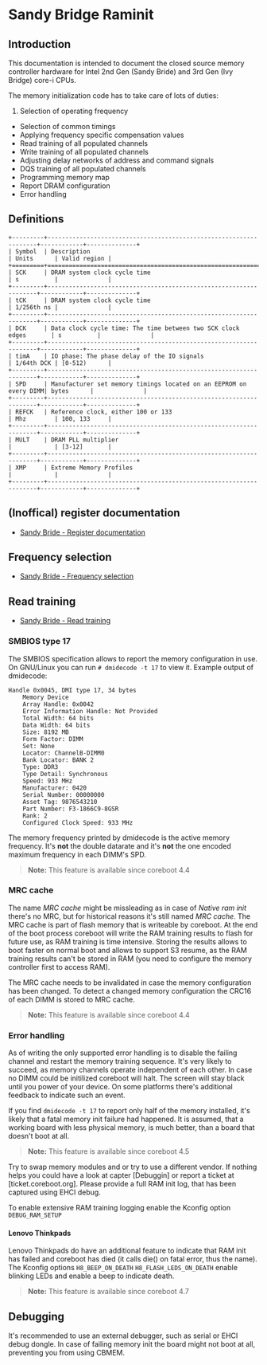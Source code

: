 # Sandy Bridge Raminit

## Introduction

This documentation is intended to document the closed source memory controller
hardware for Intel 2nd Gen (Sandy Bride) and 3rd Gen (Ivy Bridge) core-i CPUs.

The memory initialization code has to take care of lots of duties:
1. Selection of operating frequency
* Selection of common timings
* Applying frequency specific compensation values
* Read training of all populated channels
* Write training of all populated channels
* Adjusting delay networks of address and command signals
* DQS training of all populated channels
* Programming memory map
* Report DRAM configuration
* Error handling

## Definitions
```eval_rst
+---------+-------------------------------------------------------------------+------------+--------------+
| Symbol  | Description                                                       | Units      | Valid region |
+=========+===================================================================+============+==============+
| SCK     | DRAM system clock cycle time                                      | s          |              |
+---------+-------------------------------------------------------------------+------------+--------------+
| tCK     | DRAM system clock cycle time                                      | 1/256th ns |              |
+---------+-------------------------------------------------------------------+------------+--------------+
| DCK     | Data clock cycle time: The time between two SCK clock edges       | s          |              |
+---------+-------------------------------------------------------------------+------------+--------------+
| timA    | IO phase: The phase delay of the IO signals                       | 1/64th DCK | [0-512)      |
+---------+-------------------------------------------------------------------+------------+--------------+
| SPD     | Manufacturer set memory timings located on an EEPROM on every DIMM| bytes      |              |
+---------+-------------------------------------------------------------------+------------+--------------+
| REFCK   | Reference clock, either 100 or 133                                | Mhz        | 100, 133     |
+---------+-------------------------------------------------------------------+------------+--------------+
| MULT    | DRAM PLL multiplier                                               |            | [3-12]       |
+---------+-------------------------------------------------------------------+------------+--------------+
| XMP     | Extreme Memory Profiles                                           |            |              |
+---------+-------------------------------------------------------------------+------------+--------------+
```

## (Inoffical) register documentation
- [Sandy Bride - Register documentation](SandyBridge_registers.md)

## Frequency selection
- [Sandy Bride - Frequency selection](Sandybridge_freq.md)

## Read training
- [Sandy Bride - Read training](Sandybridge_read.md)

### SMBIOS type 17
The SMBIOS specification allows to report the memory configuration in use.
On GNU/Linux you can run `# dmidecode -t 17` to view it.
Example output of dmidecode:

```
Handle 0x0045, DMI type 17, 34 bytes
    Memory Device
	Array Handle: 0x0042
	Error Information Handle: Not Provided
	Total Width: 64 bits
	Data Width: 64 bits
	Size: 8192 MB
	Form Factor: DIMM
	Set: None
	Locator: ChannelB-DIMM0
	Bank Locator: BANK 2
	Type: DDR3
	Type Detail: Synchronous
	Speed: 933 MHz
	Manufacturer: 0420
	Serial Number: 00000000
	Asset Tag: 9876543210
	Part Number: F3-1866C9-8GSR
	Rank: 2
	Configured Clock Speed: 933 MHz
```
The memory frequency printed by dmidecode is the active memory frequency. It's
**not** the double datarate and it's **not** the one encoded maximum frequency
in each DIMM's SPD.

> **Note:** This feature is available since coreboot 4.4

### MRC cache
The name *MRC cache* might be missleading as in case of *Native ram init*
there's no MRC, but for historical reasons it's still named *MRC cache*.
The MRC cache is part of flash memory that is writeable by coreboot.
At the end of the boot process coreboot will write the RAM training results to
flash for future use, as RAM training is time intensive. Storing the results
allows to boot faster on normal boot and allows to support S3 resume,
as the RAM training results can't be stored in RAM (you need to configure
the memory controller first to access RAM).

The MRC cache needs to be invalidated in case the memory configuration has
been changed. To detect a changed memory configuration the CRC16 of each DIMM
is stored to MRC cache.
> **Note:** This feature is available since coreboot 4.4

### Error handling
As of writing the only supported error handling is to disable the failing
channel and restart the memory training sequence. It's very likely to succeed,
as memory channels operate independent of each other.
In case no DIMM could be initilized coreboot will halt. The screen will stay
black until you power of your device. On some platforms there's additional
feedback to indicate such an event.

If you find `dmidecode -t 17` to report only half of the memory installed,
it's likely that a fatal memory init failure had happened.
It is assumed, that a working board with less physical memory, is much better,
than a board that doesn't boot at all.

> **Note:** This feature is available since coreboot 4.5

Try to swap memory modules and or try to use a different vendor. If nothing
helps you could have a look at capter [Debuggin] or report a ticket
at [ticket.coreboot.org]. Please provide a full RAM init log,
that has been captured using EHCI debug.

To enable extensive RAM training logging enable the Kconfig option
`DEBUG_RAM_SETUP`
#### Lenovo Thinkpads
Lenovo Thinkpads do have an additional feature to indicate that RAM init has
failed and coreboot has died (it calls die() on fatal error, thus the name).
The Kconfig options
`H8_BEEP_ON_DEATH`
`H8_FLASH_LEDS_ON_DEATH`
enable blinking LEDs and enable a beep to indicate death.

> **Note:** This feature is available since coreboot 4.7

## Debugging
It's recommended to use an external debugger, such as serial or EHCI debug
dongle. In case of failing memory init the board might not boot at all,
preventing you from using CBMEM.
